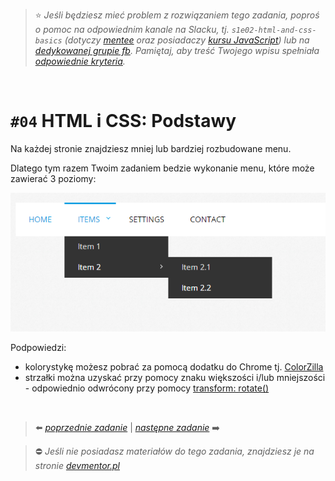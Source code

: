 > :star: *Jeśli będziesz mieć problem z rozwiązaniem tego zadania, poproś o pomoc na odpowiednim kanale na Slacku, tj. `s1e02-html-and-css-basics` (dotyczy [mentee](https://devmentor.pl/mentoring-javascript/) oraz posiadaczy [kursu JavaScript](https://devmentor.pl/p/javascript-for-beginners/)) lub na [dedykowanej grupie fb](https://www.facebook.com/groups/155234921740033). Pamiętaj, aby treść Twojego wpisu spełniała [odpowiednie kryteria](https://devmentor.pl/jak-prosic-o-pomoc/).*

&nbsp;

# `#04` HTML i CSS: Podstawy

Na każdej stronie znajdziesz mniej lub bardziej rozbudowane menu. 

Dlatego tym razem Twoim zadaniem bedzie wykonanie menu, które może zawierać 3 poziomy:

![](./assets/demo.png)

Podpowiedzi:
- kolorystykę możesz pobrać za pomocą dodatku do Chrome tj. [ColorZilla](https://chrome.google.com/webstore/detail/colorzilla/bhlhnicpbhignbdhedgjhgdocnmhomnp)
- strzałki można uzyskać przy pomocy znaku większości i/lub mniejszości - odpowiednio odwrócony przy pomocy [transform: rotate()](https://www.w3schools.com/cssref/playit.asp?filename=playcss_transform_rotate)


&nbsp;
> :arrow_left: [*poprzednie zadanie*](./../03) | [*następne zadanie*](./../05) :arrow_right:

> :no_entry: *Jeśli nie posiadasz materiałów do tego zadania, znajdziesz je na stronie [devmentor.pl](https://devmentor.pl/p/html-and-css-basics/)*
